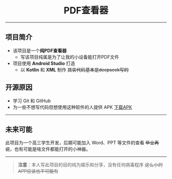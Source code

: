 <div align="center">

# PDF查看器

</div>

---

## 项目简介

- 该项目是一个**纯PDF查看器**
  - 写该项目纯属是为了让我的小设备能打开PDF文件
- 项目使用 **Android Studio** 打造
  - 以 **Kotlin** 和 **XML** 制作 ~~其实代码基本是deepseek写的~~

## 开源原因

- 学习 Git 和 GitHub
- 为一些不想写代码但想使用这种软件的人提供 APK [下载APK](https://www.baidu.com)

---

## 未来可能

此项目为一个高三学生开发，后期可能加入 Word、PPT 等文件的查看 ~~毕业再说~~，也有可能是啥文件都能打开的小神器。

---

> **注意**：本人写此项目的目的纯为娱乐和分享，没有任何病毒程序 ~~这么小的APP应该也不可能有~~